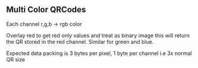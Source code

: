 ## Multi Color QRCodes

Each channel r,g,b -> rgb color

Overlay red to get red only values and treat as binary image
this will return the QR stored in the red channel. Similar for green and blue.

Expected data packing is 3 bytes per pixel, 1 byte per channel i.e 3x normal QR size